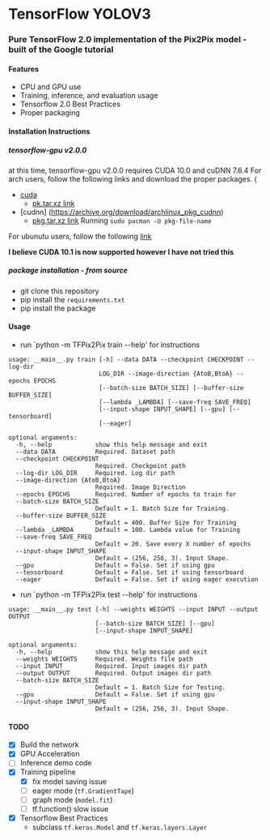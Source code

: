 # TensorFlow YOLOV3

### Pure TensorFlow 2.0 implementation of the Pix2Pix model - built of the Google tutorial
#### Features
- CPU and GPU use
- Training, inference, and evaluation usage
- Tensorflow 2.0 Best Practices
- Proper packaging

#### Installation Instructions
##### *tensorflow-gpu* v2.0.0
at this time, tensorflow-gpu v2.0.0 requires CUDA 10.0 and cuDNN 7.6.4
For arch users, follow the following links and download the proper packages. (
- [cuda](https://archive.org/download/archlinux_pkg_cuda)
  - [pk.tar.xz link](https://archive.org/download/archlinux_pkg_cuda/cuda-10.0.130-2-x86_64.pkg.tar.xz)
- [cudnn] (https://archive.org/download/archlinux_pkg_cudnn)
  - [pkg.tar.xz link](https://archive.org/download/archlinux_pkg_cudnn/cudnn-7.6.4.38-1-x86_64.pkg.tar.xz)
 Running `sudo pacman -U pkg-file-name`

 For ubunutu users, follow the following [link](https://www.tensorflow.org/install/gpu)

 **I believe CUDA 10.1 is now supported however I have not tried this**

##### package installation - from source
- git clone this repository
- pip install the `requirements.txt`
- pip install the package


#### Usage
- run `python -m TFPix2Pix train --help' for instructions
```
usage: __main__.py train [-h] --data DATA --checkpoint CHECKPOINT --log-dir
                         LOG_DIR --image-direction {AtoB,BtoA} --epochs EPOCHS
                         [--batch-size BATCH_SIZE] [--buffer-size BUFFER_SIZE]
                         [--lambda _LAMBDA] [--save-freq SAVE_FREQ]
                         [--input-shape INPUT_SHAPE] [--gpu] [--tensorboard]
                         [--eager]

optional arguments:
  -h, --help            show this help message and exit
  --data DATA           Required. Dataset path
  --checkpoint CHECKPOINT
                        Required. Checkpoint path
  --log-dir LOG_DIR     Required. Log dir path
  --image-direction {AtoB,BtoA}
                        Required. Image Direction
  --epochs EPOCHS       Required. Number of epochs to train for
  --batch-size BATCH_SIZE
                        Default = 1. Batch Size for Training.
  --buffer-size BUFFER_SIZE
                        Default = 400. Buffer Size for Training
  --lambda _LAMBDA      Default = 100. Lambda value for Training
  --save-freq SAVE_FREQ
                        Default = 20. Save every X number of epochs
  --input-shape INPUT_SHAPE
                        Default = (256, 256, 3). Input Shape.
  --gpu                 Default = False. Set if using gpu
  --tensorboard         Default = False. Set if using tensorboard
  --eager               Default = False. Set if using eager execution
```
- run `python -m TFPix2Pix test --help' for instructions
```
usage: __main__.py test [-h] --weights WEIGHTS --input INPUT --output OUTPUT
                        [--batch-size BATCH_SIZE] [--gpu]
                        [--input-shape INPUT_SHAPE]

optional arguments:
  -h, --help            show this help message and exit
  --weights WEIGHTS     Required. Weights file path
  --input INPUT         Required. Input images dir path
  --output OUTPUT       Required. Output images dir path
  --batch-size BATCH_SIZE
                        Default = 1. Batch Size for Testing.
  --gpu                 Default = False. Set if using gpu
  --input-shape INPUT_SHAPE
                        Default = (256, 256, 3). Input Shape.
```


#### TODO
- [x] Build the network
- [x] GPU Acceleration
- [ ] Inference demo code
- [x] Training pipeline
  - [x] fix model saving issue
  - [ ] eager mode (`tf.GradientTape`)
  - [ ] graph mode (`model.fit`)
  - [ ] tf.function() slow issue
- [x] Tensorflow Best Practices
  - subclass `tf.keras.Model` and `tf.keras.layers.Layer`
